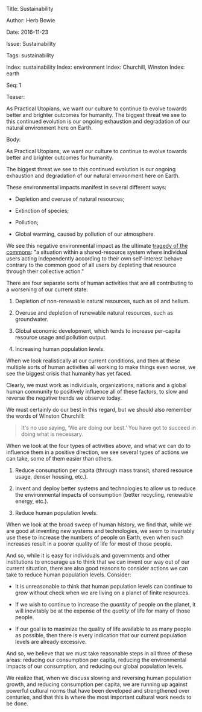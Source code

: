 Title: Sustainability

Author: Herb Bowie

Date: 2016-11-23

Issue: Sustainability

Tags:  sustainability

Index: sustainability
Index: environment
Index: Churchill, Winston
Index: earth

Seq: 1

Teaser:

As Practical Utopians, we want our culture to continue to evolve towards better and brighter outcomes for humanity. The biggest threat we see to this continued evolution is our ongoing exhaustion and degradation of our natural environment here on Earth. 

Body:

As Practical Utopians, we want our culture to continue to evolve towards better and brighter outcomes for humanity. 

The biggest threat we see to this continued evolution is our ongoing exhaustion and degradation of our natural environment here on Earth. 

These environmental impacts manifest in several different ways:

* Depletion and overuse of natural resources;

* Extinction of species;

* Pollution;

* Global warming, caused by pollution of our atmosphere. 

We see this negative environmental impact as the ultimate [tragedy of the commons][totc]: "a situation within a shared-resource system where individual users acting independently according to their own self-interest behave contrary to the common good of all users by depleting that resource through their collective action."

There are four separate sorts of human activities that are all contributing to a worsening of our current state:

1. Depletion of non-renewable natural resources, such as oil and helium. 

2. Overuse and depletion of renewable natural resources, such as groundwater. 

3. Global economic development, which tends to increase per-capita resource usage and pollution output. 

4. Increasing human population levels. 

When we look realistically at our current conditions, and then at these multiple sorts of human activities all working to make things even worse, we see the biggest crisis that humanity has yet faced. 

Clearly, we must work as individuals, organizations, nations and a global human community to positively influence all of these factors, to slow and reverse the negative trends we observe today. 

We must certainly do our best in this regard, but we should also remember the words of Winston Churchill:

> It's no use saying, ‘We are doing our best.’ You have got to succeed in doing what is necessary.

When we look at the four types of activities above, and what we can do to influence them in a positive direction, we see several types of actions we can take, some of them easier than others. 

1. Reduce consumption per capita (through mass transit, shared resource usage, denser housing, etc.).

2. Invent and deploy better systems and technologies to allow us to reduce the environmental impacts of consumption (better recycling, renewable energy, etc.).

3. Reduce human population levels. 

When we look at the broad sweep of human history, we find that, while we are good at inventing new systems and technologies, we seem to invariably use these to increase the numbers of people on Earth, even when such increases result in a poorer quality of life for most of those people. 

And so, while it is easy for individuals and governments and other institutions to encourage us to think that we can invent our way out of our current situation, there are also good reasons to consider actions we can take to reduce human population levels. Consider:

* It is unreasonable to think that human population levels can continue to grow without check when we are living on a planet of finite resources.

* If we wish to continue to increase the *quantity* of people on the planet, it will inevitably be at the expense of the *quality* of life for many of those people. 

* If our goal is to maximize the quality of life available to as many people as possible, then there is every indication that our current population levels are already excessive. 
 
And so, we believe that we must take reasonable steps in all three of these areas: reducing our consumption per capita, reducing the environmental impacts of our consumption, and reducing our global population levels. 

We realize that, when we discuss slowing and reversing human population growth, and reducing consumption per capita, we are running up against powerful cultural norms that have been developed and strengthened over centuries, and that this is where the most important cultural work needs to be done. 

[totc]: https://en.wikipedia.org/wiki/Tragedy_of_the_commons
[pg]:	https://en.wikipedia.org/wiki/World_population#/media/File:World_population_v3.svg
[ur]: https://www.Practopian.org/images/urban_rural_graph2.jpg
